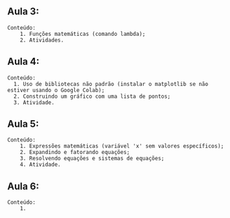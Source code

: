 Aula 3:
--
    Conteúdo:
        1. Funções matemáticas (comando lambda);
        2. Atividades.

Aula 4:
--
    Conteúdo:
      1. Uso de bibliotecas não padrão (instalar o matplotlib se não estiver usando o Google Colab);
      2. Construindo um gráfico com uma lista de pontos;
      3. Atividade.

Aula 5:
--
    Conteúdo:
        1. Expressões matemáticas (variável 'x' sem valores específicos);
        2. Expandindo e fatorando equações;
        3. Resolvendo equações e sistemas de equações;
        4. Atividade.

Aula 6:
--
    Conteúdo:
        1. 
